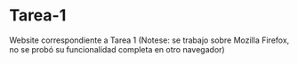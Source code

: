 # Tarea-1
Website correspondiente a Tarea 1 (Notese: se trabajo sobre Mozilla Firefox, no se probó su funcionalidad completa en otro navegador)
